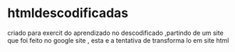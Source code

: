 # htmldescodificadas
criado  para  exercit do aprendizado  no descodificado ,partindo de um site que foi feito no google site , esta e a tentativa 
de transforma lo em site html 
